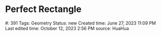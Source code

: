 # Perfect Rectangle

#: 391
Tags: Geometry
Status: new
Created time: June 27, 2023 11:09 PM
Last edited time: October 12, 2023 2:56 PM
source: HuaHua